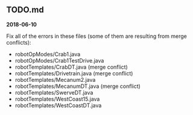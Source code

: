 ## TODO.md

**2018-06-10**

Fix all of the errors in these files (some of them are resulting from merge conflicts):

* robotOpModes/Crab1.java
* robotOpModes/Crab1TestDrive.java
* robotTemplates/CrabDT.java (merge conflict)
* robotTemplates/Drivetrain.java (merge conflict)
* robotTemplates/Mecanum2.java
* robotTemplates/MecanumDT.java (merge conflict)
* robotTemplates/SwerveDT.java
* robotTemplates/WestCoast15.java
* robotTemplates/WestCoastDT.java


